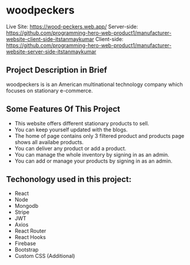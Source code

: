 # woodpeckers

Live Site: https://wood-peckers.web.app/
Server-side: https://github.com/programming-hero-web-product1/manufacturer-website-client-side-itstanmaykumar
Client-side: https://github.com/programming-hero-web-product1/manufacturer-website-server-side-itstanmaykumar

## Project Description in Brief

woodpeckers is  is an American multinational technology company which focuses on stationary e-commerce.


## Some Features Of This Project

* This website offers different stationary products to sell.
* You can keep yourself updated with the blogs.
* The home of page contains only 3 filtered product and products page shows all availabe products.
* You can deliver any product or add a product.
* You can manage the whole inventory by signing in as an admin.
* You can add or manage your products by signing in as an admin.

## Techonology used in this project:
* React
* Node
* Mongodb
* Stripe
* JWT
* Axios
* React Router
* React Hooks
* Firebase
* Bootstrap
* Custom CSS (Additional)